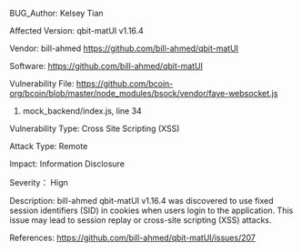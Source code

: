 BUG_Author:
Kelsey Tian

Affected Version:
qbit-matUI v1.16.4

Vendor:
bill-ahmed
https://github.com/bill-ahmed/qbit-matUI

Software:
https://github.com/bill-ahmed/qbit-matUI

Vulnerability File:
https://github.com/bcoin-org/bcoin/blob/master/node_modules/bsock/vendor/faye-websocket.js
1. mock_backend/index.js, line 34

Vulnerability Type:
Cross Site Scripting (XSS)

Attack Type:
Remote

Impact:
Information Disclosure

Severity：
Hign

Description:
bill-ahmed qbit-matUI v1.16.4 was discovered to use fixed session identifiers (SID) in cookies when users login to the application. This issue may lead to session replay or cross-site scripting (XSS) attacks.


References:
https://github.com/bill-ahmed/qbit-matUI/issues/207

